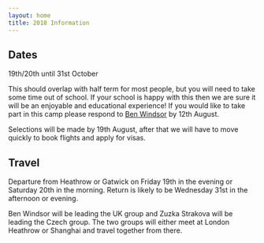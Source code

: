 ```yaml
---
layout: home
title: 2018 Information
---
```


## Dates
19th/20th until 31st October

This should overlap with half term for most people, but you will need to take some time out of school. If your school is happy with this then we are sure it will be an enjoyable and educational experience! If you would like to take part in this camp please respond to [Ben Windsor](mailto:captain@drongo.org.uk) by 12th August.

Selections will be made by 19th August, after that we will have to move quickly to book flights and apply for visas.

## Travel
Departure from Heathrow or Gatwick on Friday 19th in the evening or Saturday 20th in the morning. Return is likely to be Wednesday 31st in the afternoon or evening.

Ben Windsor will be leading the UK group and Zuzka Strakova will be leading the Czech group. The two groups will either meet at London Heathrow or Shanghai and travel together from there.
